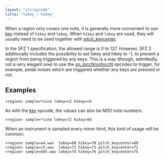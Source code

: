 ```yaml
---
layout: "sfz/opcode"
title: "lokey / hikey"
---
```

When a region only covers one note, it is generally more convenient to use
[key](/opcodes/key) instead of `hikey` and `lokey`. When `hikey` and `lokey` are used,
they will usually need to be used together with [pitch_keycenter](/opcodes/pitch_keycenter).

In the SFZ 1 specification, the allowed range is 0 to 127. However, SFZ 2 additionally
includes the possibility to set lokey and hikey to -1, to prevent a region from
being triggered by any keys. This is a way (though, admittedly, not a very
elegant one) to use the [on_loccN/onhiccN](/opcodes/on_loccN) opcodes to trigger,
for example, pedal noises which are triggered whether any keys are pressed or not.

## Examples

```
<region> sample=*sine lokey=c5 hikey=c6
```

As with the [key](key) opcode, the values can also be MIDI note numbers:

```
<region> sample=*sine lokey=72 hikey=84
```

When an instrument is sampled every minor third, this kind of usage will be common:

```
<region> sample=a4.wav  lokey=68 hikey=70 pitch_keycenter=69
<region> sample=c5.wav  lokey=71 hikey=73 pitch_keycenter=72
<region> sample=eb5.wav lokey=74 hikey=76 pitch_keycenter=75
```
